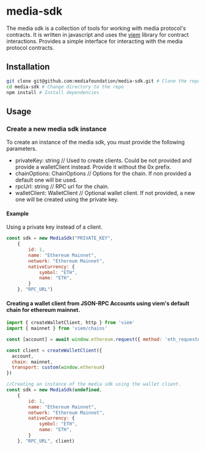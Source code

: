 # media-sdk

The media sdk is a collection of tools for working with media protocol's contracts. It is written in javascript and uses the [viem](https://viem.sh/) library for contract interactions.
Provides a simple interface for interacting with the media protocol contracts.

## Installation

```bash
git clone git@github.com:mediafoundation/media-sdk.git # Clone the repo
cd media-sdk # Change directory to the repo
npm install # Install dependencies
```

## Usage
### Create a new media sdk instance
To create an instance of the media sdk, you must provide the following parameters.

- privateKey: string // Used to create clients. Could be not provided and provide a walletClient instead. Provide it without the 0x prefix.
- chainOptions: ChainOptions // Options for the chain. If non provided a default one will be used.
- rpcUrl: string // RPC url for the chain.
- walletClient: WalletClient // Optional wallet client. If not provided, a new one will be created using the private key.

#### Example
Using a private key instead of a client.
```javascript
const sdk = new MediaSdk("PRIVATE_KEY",
    {
        id: 1,
        name: "Ethereum Mainnet",
        network: "Ethereum Mainnet",
        nativeCurrency: {
            symbol: "ETH",
            name: "ETH",
        }
    }, "RPC_URL")
```

#### Creating a wallet client from JSON-RPC Accounts using viem's default chain for ethereum mainnet.
```javascript
import { createWalletClient, http } from 'viem'
import { mainnet } from 'viem/chains'

const [account] = await window.ethereum.request({ method: 'eth_requestAccounts' })

const client = createWalletClient({ 
  account, 
  chain: mainnet,
  transport: custom(window.ethereum)
})

//Creating an instance of the media sdk using the wallet client. 
const sdk = new MediaSdk(undefined,
    {
        id: 1,
        name: "Ethereum Mainnet",
        network: "Ethereum Mainnet",
        nativeCurrency: {
            symbol: "ETH",
            name: "ETH",
        }
    }, "RPC_URL", client)
```
